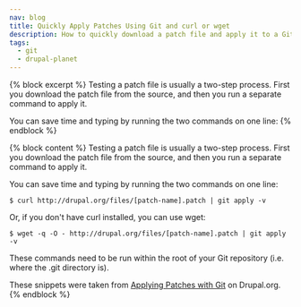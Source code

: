 ```yaml
---
nav: blog
title: Quickly Apply Patches Using Git and curl or wget
description: How to quickly download a patch file and apply it to a Git repository in one line
tags:
  - git
  - drupal-planet
---
```

{% block excerpt %}
Testing a patch file is usually a two-step process. First you download the patch file from the source, and then you run a separate command to apply it.

You can save time and typing by running the two commands on one line:
{% endblock %}

{% block content %}
Testing a patch file is usually a two-step process. First you download the patch file from the source, and then you run a separate command to apply it.

You can save time and typing by running the two commands on one line:

    $ curl http://drupal.org/files/[patch-name].patch | git apply -v

Or, if you don't have curl installed, you can use wget:

    $ wget -q -O - http://drupal.org/files/[patch-name].patch | git apply -v

These commands need to be run within the root of your Git repository (i.e. where the .git directory is).

These snippets were taken from [Applying Patches with Git](https://drupal.org/node/1399218) on Drupal.org.
{% endblock %}
